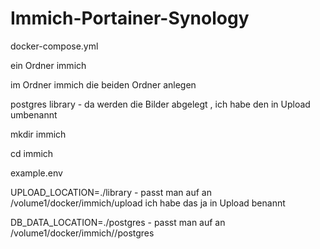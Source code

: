 # Immich-Portainer-Synology

docker-compose.yml

ein Ordner immich

im Ordner immich die beiden Ordner anlegen

postgres
library               - da werden die Bilder abgelegt , ich habe den in Upload umbenannt

mkdir immich

cd immich


example.env


UPLOAD_LOCATION=./library              - passt man auf an    /volume1/docker/immich/upload         ich habe das ja in Upload benannt  

DB_DATA_LOCATION=./postgres            -  passt man auf an /volume1/docker/immich//postgres  
